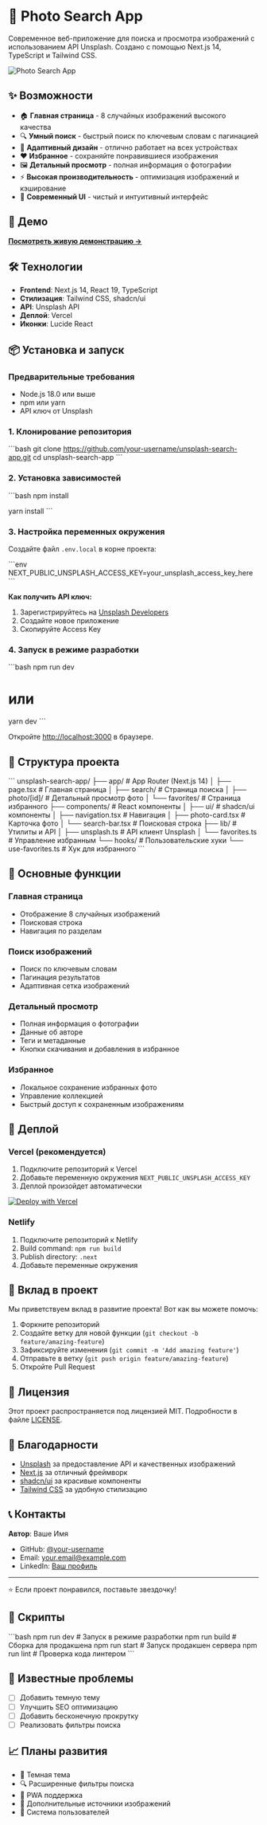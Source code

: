 # 📸 Photo Search App

Современное веб-приложение для поиска и просмотра изображений с использованием API Unsplash. Создано с помощью Next.js 14, TypeScript и Tailwind CSS.

![Photo Search App](https://images.unsplash.com/photo-1516035069371-29a1b244cc32?w=800&h=400&fit=crop)

## ✨ Возможности

- 🏠 **Главная страница** - 8 случайных изображений высокого качества
- 🔍 **Умный поиск** - быстрый поиск по ключевым словам с пагинацией
- 📱 **Адаптивный дизайн** - отлично работает на всех устройствах
- ❤️ **Избранное** - сохраняйте понравившиеся изображения
- 🖼️ **Детальный просмотр** - полная информация о фотографии
- ⚡ **Высокая производительность** - оптимизация изображений и кэширование
- 🎨 **Современный UI** - чистый и интуитивный интерфейс

## 🚀 Демо

**[Посмотреть живую демонстрацию →](https://your-app.vercel.app)**

## 🛠️ Технологии

- **Frontend**: Next.js 14, React 19, TypeScript
- **Стилизация**: Tailwind CSS, shadcn/ui
- **API**: Unsplash API
- **Деплой**: Vercel
- **Иконки**: Lucide React

## 📦 Установка и запуск

### Предварительные требования

- Node.js 18.0 или выше
- npm или yarn
- API ключ от Unsplash

### 1. Клонирование репозитория

\`\`\`bash
git clone https://github.com/your-username/unsplash-search-app.git
cd unsplash-search-app
\`\`\`

### 2. Установка зависимостей

\`\`\`bash
npm install

yarn install
\`\`\`

### 3. Настройка переменных окружения

Создайте файл `.env.local` в корне проекта:

\`\`\`env
NEXT_PUBLIC_UNSPLASH_ACCESS_KEY=your_unsplash_access_key_here
\`\`\`

**Как получить API ключ:**

1. Зарегистрируйтесь на [Unsplash Developers](https://unsplash.com/developers)
2. Создайте новое приложение
3. Скопируйте Access Key

### 4. Запуск в режиме разработки

\`\`\`bash
npm run dev

# или

yarn dev
\`\`\`

Откройте [http://localhost:3000](http://localhost:3000) в браузере.

## 📁 Структура проекта

\`\`\`
unsplash-search-app/
├── app/ # App Router (Next.js 14)
│ ├── page.tsx # Главная страница
│ ├── search/ # Страница поиска
│ ├── photo/[id]/ # Детальный просмотр фото
│ └── favorites/ # Страница избранного
├── components/ # React компоненты
│ ├── ui/ # shadcn/ui компоненты
│ ├── navigation.tsx # Навигация
│ ├── photo-card.tsx # Карточка фото
│ └── search-bar.tsx # Поисковая строка
├── lib/ # Утилиты и API
│ ├── unsplash.ts # API клиент Unsplash
│ └── favorites.ts # Управление избранным
└── hooks/ # Пользовательские хуки
└── use-favorites.ts # Хук для избранного
\`\`\`

## 🎯 Основные функции

### Главная страница

- Отображение 8 случайных изображений
- Поисковая строка
- Навигация по разделам

### Поиск изображений

- Поиск по ключевым словам
- Пагинация результатов
- Адаптивная сетка изображений

### Детальный просмотр

- Полная информация о фотографии
- Данные об авторе
- Теги и метаданные
- Кнопки скачивания и добавления в избранное

### Избранное

- Локальное сохранение избранных фото
- Управление коллекцией
- Быстрый доступ к сохраненным изображениям

## 🚀 Деплой

### Vercel (рекомендуется)

1. Подключите репозиторий к Vercel
2. Добавьте переменную окружения `NEXT_PUBLIC_UNSPLASH_ACCESS_KEY`
3. Деплой произойдет автоматически

[![Deploy with Vercel](https://vercel.com/button)](https://vercel.com/new/clone?repository-url=https://github.com/your-username/unsplash-search-app)

### Netlify

1. Подключите репозиторий к Netlify
2. Build command: `npm run build`
3. Publish directory: `.next`
4. Добавьте переменные окружения

## 🤝 Вклад в проект

Мы приветствуем вклад в развитие проекта! Вот как вы можете помочь:

1. Форкните репозиторий
2. Создайте ветку для новой функции (`git checkout -b feature/amazing-feature`)
3. Зафиксируйте изменения (`git commit -m 'Add amazing feature'`)
4. Отправьте в ветку (`git push origin feature/amazing-feature`)
5. Откройте Pull Request

## 📝 Лицензия

Этот проект распространяется под лицензией MIT. Подробности в файле [LICENSE](LICENSE).

## 🙏 Благодарности

- [Unsplash](https://unsplash.com) за предоставление API и качественных изображений
- [Next.js](https://nextjs.org) за отличный фреймворк
- [shadcn/ui](https://ui.shadcn.com) за красивые компоненты
- [Tailwind CSS](https://tailwindcss.com) за удобную стилизацию

## 📞 Контакты

**Автор**: Ваше Имя

- GitHub: [@your-username](https://github.com/your-username)
- Email: your.email@example.com
- LinkedIn: [Ваш профиль](https://linkedin.com/in/your-profile)

---

⭐ Если проект понравился, поставьте звездочку!

## 🔧 Скрипты

\`\`\`bash
npm run dev # Запуск в режиме разработки
npm run build # Сборка для продакшена
npm run start # Запуск продакшен сервера
npm run lint # Проверка кода линтером
\`\`\`

## 🐛 Известные проблемы

- [ ] Добавить темную тему
- [ ] Улучшить SEO оптимизацию
- [ ] Добавить бесконечную прокрутку
- [ ] Реализовать фильтры поиска

## 📈 Планы развития

- 🌙 Темная тема
- 🔍 Расширенные фильтры поиска
- 📱 PWA поддержка
- 🎨 Дополнительные источники изображений
- 👤 Система пользователей
